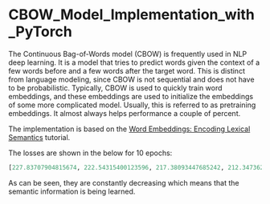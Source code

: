 # CBOW_Model_Implementation_with_PyTorch

The Continuous Bag-of-Words model (CBOW) is frequently used in NLP deep learning. It is a model that tries to predict words given
the context of a few words before and a few words after the target word. This is distinct from language modeling, since CBOW is not
sequential and does not have to be probabilistic. Typically, CBOW is used to quickly train word embeddings, and these embeddings are
used to initialize the embeddings of some more complicated model. Usually, this is referred to as pretraining embeddings. It almost
always helps performance a couple of percent.

The implementation is based on the [Word Embeddings: Encoding Lexical Semantics](https://pytorch.org/tutorials/beginner/nlp/word_embeddings_tutorial.html) tutorial. 

The losses are shown in the below for 10 epochs:
```python
[227.83707904815674, 222.54315400123596, 217.38093447685242, 212.34736227989197, 207.43812465667725, 202.64905071258545, 197.97451376914978, 193.4090849161148, 188.94702577590942, 184.5824944972992]
```
As can be seen, they are constantly decreasing which means that the semantic information is being learned.
